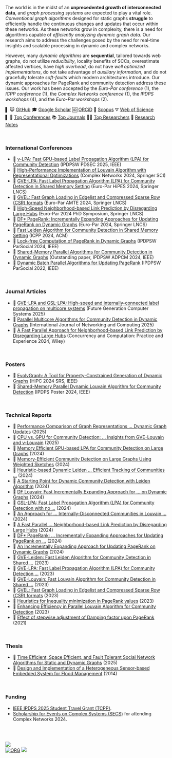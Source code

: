 <!-- | 🧪 [XXX](https://github.com/puzzlef/XXX) | DDD | -->

The world is in the midst of an **unprecedented growth of interconnected data**, and *graph processing systems* are expected to play a vital role. *Conventional graph algorithms* designed for static graphs **struggle** to efficiently handle the continuous changes and updates that occur within these networks. As these networks grow in complexity, there is a need for algorithms capable of *efficiently analyzing dynamic graph data*. Our research aims to address the challenges posed by the need for real-time insights and scalable processing in dynamic and complex networks.

However, many *dynamic algorithms* are **sequential**, tailored towards web graphs, do not utilize *reducibility*, locality benefits of SCCs, overestimate affected vertices, have *high overhead*, do not have *well optimized implementations*, do not take advantage of *auxiliary information*, and do not gracefully tolerate *soft-faults* which modern architectures introduce. Our dynamic approaches for PageRank and community detection address these issues. Our work has been accepted by the *Euro-Par conference* (1), the *ICPP conference* (1), the *Complex Networks conference* (1), the *IPDPS workshops* (4), and the *Euro-Par workshops* (2).

<!-- Key outputs from our work include the design of a **common framework for dynamic graph algorithms**, and **techniques to address soft faults in dynamic algorithms**. -->

▌ 😺 [GitHub](https://github.com/wolfram77) 🎓 [Google Scholar](https://scholar.google.com/citations?user=rfOetTIAAAAJ&hl=en) 🆔 [ORCiD](https://orcid.org/0000-0001-5140-6578) 🌳 [Scopus](https://www.scopus.com/authid/detail.uri?authorId=57231358600&origin=resultslist) ⛛ [Web of Science](https://www.webofscience.com/wos/author/record/ACA-6624-2022) <br>
▌ 🎃 [Top Conferences](details/conferences.md) 📚 [Top Journals](details/journals.md) 👨‍🏫 [Top Researchers](details/researchers.md) 📰 [Research Notes](details/notes.md)

<br>


### International Conferences

- 📰 [ν-LPA: Fast GPU-based Label Propagation Algorithm (LPA) for Community Detection](https://arxiv.org/abs/2411.11468) (IPDPSW PDSEC 2025, IEEE)
- 📰 [High-Performance Implementation of Louvain Algorithm with Representational Optimizations](https://link.springer.com/chapter/10.1007/978-3-031-82435-7_11) (Complex Networks 2024, Springer SCI)
- 📰 [GVE-LPA: Fast Label Propagation Algorithm (LPA) for Community Detection in Shared Memory Setting](https://link.springer.com/chapter/10.1007/978-3-031-90203-1_9) (Euro-Par HiPES 2024, Springer LNCS)
- 📰 [GVEL: Fast Graph Loading in Edgelist and Compressed Sparse Row (CSR) formats](https://link.springer.com/chapter/10.1007/978-3-031-90200-0_22) (Euro-Par AMTE 2024, Springer LNCS)
- 📰 [High-Speed Neighborhood-based Link Prediction by Disregarding Large Hubs](https://link.springer.com/chapter/10.1007/978-3-031-90203-1_42) (Euro-Par 2024 PhD Symposium, Springer LNCS)
- 📰 [DF* PageRank: Incrementally Expanding Approaches for Updating PageRank on Dynamic Graphs](https://link.springer.com/chapter/10.1007/978-3-031-69583-4_22) (Euro-Par 2024, Springer LNCS)
- 📰 [Fast Leiden Algorithm for Community Detection in Shared Memory Setting](https://dl.acm.org/doi/abs/10.1145/3673038.3673146) (ICPP 2024, ACM)
- 📰 [Lock-free Computation of PageRank in Dynamic Graphs](https://ieeexplore.ieee.org/abstract/document/10596502/) (IPDPSW ParSocial 2024, IEEE)
- 📰 [Shared-Memory Parallel Algorithms for Community Detection in Dynamic Graphs](https://ieeexplore.ieee.org/abstract/document/10596428/) (Outstanding paper, IPDPSW ADPCM 2024, IEEE)
- 📰 [Dynamic Batch Parallel Algorithms for Updating PageRank](https://ieeexplore.ieee.org/abstract/document/9835216/) (IPDPSW ParSocial 2022, IEEE)

<br>


### Journal Articles

- 📰 [GVE-LPA and GSL-LPA: High-speed and internally-connected label propagation on multicore systems](https://authors.elsevier.com/a/1lPr0,3q5xrrwW) (Future Generation Computer Systems 2025)
- 📰 [Parallel Multicore Algorithms for Community Detection in Dynamic Graphs](https://www.jstage.jst.go.jp/article/ijnc/15/1/15_2/_article/-char/ja/) (International Journal of Networking and Computing 2025)
- 📰 [A Fast Parallel Approach for Neighborhood-based Link Prediction by Disregarding Large Hubs](https://onlinelibrary.wiley.com/doi/10.1002/cpe.8331) (Concurrency and Computation: Practice and Experience 2024, Wiley)

<br>


### Posters

- 📰 [EvolvGraph: A Tool for Property-Constrained Generation of Dynamic Graphs](https://ieeexplore.ieee.org/abstract/document/10898993) (HiPC 2024 SRS, IEEE)
- 📰 [Shared-Memory Parallel Dynamic Louvain Algorithm for Community Detection](https://ieeexplore.ieee.org/abstract/document/10596440) (IPDPS Poster 2024, IEEE)

<br>


### Technical Reports

- 📰 [Performance Comparison of Graph Representations ... Dynamic Graph Updates](https://arxiv.org/abs/2502.13862) (2025)
- 📰 [CPU vs. GPU for Community Detection: ... Insights from GVE-Louvain and ν-Louvain](https://arxiv.org/abs/2501.19004) (2025)
- 📰 [Memory Efficient GPU-based LPA for Community Detection on Large Graphs](https://arxiv.org/abs/2411.19901) (2024)
- 📰 [Memory-Efficient Community Detection on Large Graphs Using Weighted Sketches](https://arxiv.org/abs/2411.02268) (2024)
- 📰 [Heuristic-based Dynamic Leiden ... Efficient Tracking of Communities ...](https://arxiv.org/abs/2410.15451) (2024)
- 📰 [A Starting Point for Dynamic Community Detection with Leiden Algorithm](https://arxiv.org/abs/2405.11658) (2024)
- 📰 [DF Louvain: Fast Incrementally Expanding Approach for ... on Dynamic Graphs](http://arxiv.org/abs/2404.19634) (2024)
- 📰 [GSL-LPA: Fast Label Propagation Algorithm (LPA) for Community Detection with no ...](https://arxiv.org/abs/2403.01261) (2024)
- 📰 [An Approach for ... Internally-Disconnected Communities in Louvain ...](https://arxiv.org/abs/2402.11454) (2024)
- 📰 [A Fast Parallel ... Neighborhood-based Link Prediction by Disregarding Large Hubs](https://arxiv.org/abs/2401.11415) (2024)
- 📰 [DF* PageRank: ... Incrementally Expanding Approaches for Updating PageRank on ...](https://arxiv.org/abs/2401.15870) (2024)
- 📰 [An Incrementally Expanding Approach for Updating PageRank on Dynamic Graphs](https://arxiv.org/abs/2401.03256) (2024)
- 📰 [GVE-Leiden: Fast Leiden Algorithm for Community Detection in Shared ...](https://arxiv.org/abs/2312.13936) (2023)
- 📰 [GVE-LPA: Fast Label Propagation Algorithm (LPA) for Community Detection ...](https://arxiv.org/abs/2312.08140) (2023)
- 📰 [GVE-Louvain: Fast Louvain Algorithm for Community Detection in Shared ...](https://arxiv.org/abs/2312.04876) (2023)
- 📰 [GVEL: Fast Graph Loading in Edgelist and Compressed Sparse Row (CSR) formats](https://arxiv.org/abs/2311.14650) (2023)
- 📰 [Heuristics for Inequality minimization in PageRank values](https://arxiv.org/abs/2310.18537) (2023)
- 📰 [Enhancing Efficiency in Parallel Louvain Algorithm for Community Detection](https://arxiv.org/abs/2301.12390) (2023)
- 📰 [Effect of stepwise adjustment of Damping factor upon PageRank](https://arxiv.org/abs/2108.04150) (2021)

<br>


### Thesis

- 📓 [Time Efficient, Space Efficient, and Fault Tolerant Social Network Algorithms for Static and Dynamic Graphs](https://gist.github.com/wolfram77/78a800059d8034acfbca908d2e68dec1) (2025)
- 📓 [Design and Implementation of a Heterogeneous Sensor-based Embedded System for Flood Management](http://ethesis.nitrkl.ac.in/5910/1/110EC0181-8.pdf) (2014)

<br>


### Funding

- [IEEE IPDPS 2025 Student Travel Grant (TCPP)](https://www.ipdps.org/ipdps2025/2025-student-travel.html).
- [Scholarship for Events on Complex Systems (SECS)](https://yrcss.cssociety.org/grants/secs/) for attending Complex Networks 2024.

<!-- ### Thesis -->
<!-- - 📓 [Parallel Dynamic Graph Algorithms for Social Networks (Thesis Proposal Slides)](https://1drv.ms/b/s!ArJVU1dIBRJPuy4CtDRcNERiz0jh?e=OYK07W) -->
<!-- - 📓 [Exploring Parallel Optimizations for Dynamic Graph Algorithms](https://gist.github.com/wolfram77/191a04139b47d5a3823d89aa9657b9bc) -->
<!-- - 📓 [Exploring Optimizations for Dynamic Graph Algorithms on the GPU](https://gist.github.com/wolfram77/2fb4a81b20bb91644e066a9946706baa) -->

<br>
<br>


[![](https://raw.githubusercontent.com/qb40/designs/gh-pages/0/image/11.png)](https://wolfram77.github.io)<br>
[![ORG](https://img.shields.io/badge/org-wolfram77-green?logo=Org)](https://wolfram77.github.io)
![](https://ga-beacon.deno.dev/G-KD28SG54JQ:hbAybl6nQFOtmVxW4if3xw/puzzlef.github.io)
